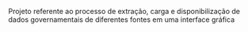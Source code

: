 Projeto referente ao processo de extração, carga e disponibilização de dados governamentais de diferentes fontes em uma interface gráfica